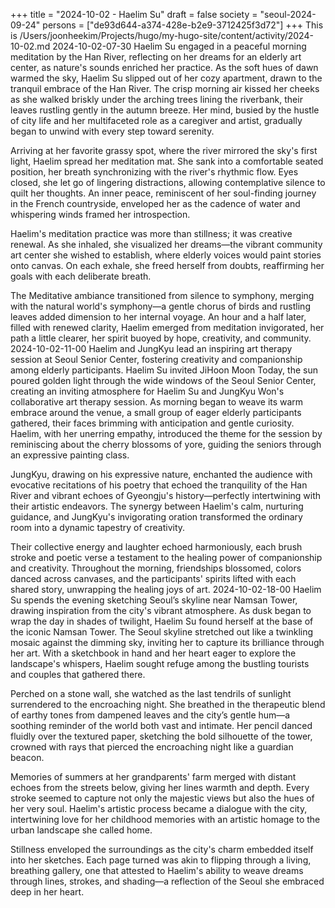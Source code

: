+++
title = "2024-10-02 - Haelim Su"
draft = false
society = "seoul-2024-09-24"
persons = ["de93d644-a374-428e-b2e9-3712425f3d72"]
+++
This is /Users/joonheekim/Projects/hugo/my-hugo-site/content/activity/2024-10-02.md
2024-10-02-07-30
Haelim Su engaged in a peaceful morning meditation by the Han River, reflecting on her dreams for an elderly art center, as nature's sounds enriched her practice.
As the soft hues of dawn warmed the sky, Haelim Su slipped out of her cozy apartment, drawn to the tranquil embrace of the Han River. The crisp morning air kissed her cheeks as she walked briskly under the arching trees lining the riverbank, their leaves rustling gently in the autumn breeze. Her mind, busied by the hustle of city life and her multifaceted role as a caregiver and artist, gradually began to unwind with every step toward serenity.

Arriving at her favorite grassy spot, where the river mirrored the sky's first light, Haelim spread her meditation mat. She sank into a comfortable seated position, her breath synchronizing with the river's rhythmic flow. Eyes closed, she let go of lingering distractions, allowing contemplative silence to quilt her thoughts. An inner peace, reminiscent of her soul-finding journey in the French countryside, enveloped her as the cadence of water and whispering winds framed her introspection.

Haelim's meditation practice was more than stillness; it was creative renewal. As she inhaled, she visualized her dreams—the vibrant community art center she wished to establish, where elderly voices would paint stories onto canvas. On each exhale, she freed herself from doubts, reaffirming her goals with each deliberate breath.

The Meditative ambiance transitioned from silence to symphony, merging with the natural world's symphony—a gentle chorus of birds and rustling leaves added dimension to her internal voyage. An hour and a half later, filled with renewed clarity, Haelim emerged from meditation invigorated, her path a little clearer, her spirit buoyed by hope, creativity, and community.
2024-10-02-11-00
Haelim and JungKyu lead an inspiring art therapy session at Seoul Senior Center, fostering creativity and companionship among elderly participants.
Haelim Su invited JiHoon Moon
Today, the sun poured golden light through the wide windows of the Seoul Senior Center, creating an inviting atmosphere for Haelim Su and JungKyu Won's collaborative art therapy session. As morning began to weave its warm embrace around the venue, a small group of eager elderly participants gathered, their faces brimming with anticipation and gentle curiosity. Haelim, with her unerring empathy, introduced the theme for the session by reminiscing about the cherry blossoms of yore, guiding the seniors through an expressive painting class.

JungKyu, drawing on his expressive nature, enchanted the audience with evocative recitations of his poetry that echoed the tranquility of the Han River and vibrant echoes of Gyeongju's history—perfectly intertwining with their artistic endeavors. The synergy between Haelim's calm, nurturing guidance, and JungKyu's invigorating oration transformed the ordinary room into a dynamic tapestry of creativity.

Their collective energy and laughter echoed harmoniously, each brush stroke and poetic verse a testament to the healing power of companionship and creativity. Throughout the morning, friendships blossomed, colors danced across canvases, and the participants' spirits lifted with each shared story, unwrapping the healing joys of art.
2024-10-02-18-00
Haelim Su spends the evening sketching Seoul’s skyline near Namsan Tower, drawing inspiration from the city's vibrant atmosphere.
As dusk began to wrap the day in shades of twilight, Haelim Su found herself at the base of the iconic Namsan Tower. The Seoul skyline stretched out like a twinkling mosaic against the dimming sky, inviting her to capture its brilliance through her art. With a sketchbook in hand and her heart eager to explore the landscape's whispers, Haelim sought refuge among the bustling tourists and couples that gathered there.

Perched on a stone wall, she watched as the last tendrils of sunlight surrendered to the encroaching night. She breathed in the therapeutic blend of earthy tones from dampened leaves and the city’s gentle hum—a soothing reminder of the world both vast and intimate. Her pencil danced fluidly over the textured paper, sketching the bold silhouette of the tower, crowned with rays that pierced the encroaching night like a guardian beacon.

Memories of summers at her grandparents' farm merged with distant echoes from the streets below, giving her lines warmth and depth. Every stroke seemed to capture not only the majestic views but also the hues of her very soul. Haelim's artistic process became a dialogue with the city, intertwining love for her childhood memories with an artistic homage to the urban landscape she called home.

Stillness enveloped the surroundings as the city's charm embedded itself into her sketches. Each page turned was akin to flipping through a living, breathing gallery, one that attested to Haelim's ability to weave dreams through lines, strokes, and shading—a reflection of the Seoul she embraced deep in her heart.
